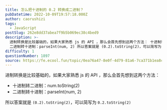 ```yaml
---
title: 怎么把十进制的 0.2 转换成二进制？
pubDatetime: 2022-10-09T19:57:18.000Z
author: caorushizi
tags:
  - JavaScript
postSlug: 262e8dd37abea7f9b5b069ec38c4bed9
description: >-
  进制转换是比较基础的，如果大家熟悉 js 的 API ，那么会首先想到这两个方法： 十进制转二进制：num.toString(2)
  二进制转十进制：parseInt(num, 2) 所以答案就是 (0.2).toString(2)，可以简写为 0.2.toString(2)
difficulty: 1
questionNumber: 1897
source: https://fe.ecool.fun/topic/0ea76a47-8e0f-4d79-81a6-7ca371b1ea8c
---
```


进制转换是比较基础的，如果大家熟悉 js 的 API ，那么会首先想到这两个方法：

- 十进制转二进制：num.toString(2)
- 二进制转十进制：parseInt(num, 2)

所以答案就是 `(0.2).toString(2)`，可以简写为 `0.2.toString(2)`
